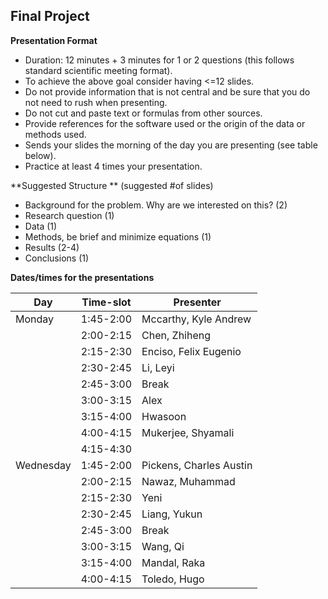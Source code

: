 ## Final Project 

**Presentation Format**
* Duration: 12 minutes + 3 minutes for 1 or 2 questions (this follows standard scientific meeting format).
* To achieve the above goal consider having <=12 slides.
* Do not provide information that is not central and be sure that you do not need to rush when presenting.
* Do not cut and paste text or formulas from other sources.
* Provide references for the software used or the origin of the data or methods used.
* Sends your slides the morning of the day you are presenting (see table below).
* Practice at least 4 times your presentation.

**Suggested Structure ** (suggested #of slides)
* Background for the problem. Why are we interested on this? (2)
* Research question  (1)
* Data (1)
* Methods, be brief and minimize equations (1)
* Results (2-4)
* Conclusions (1)

**Dates/times for the presentations**

Day 	|Time-slot |	Presenter |
--------|----------|--------------|
Monday	| 1:45-2:00|	Mccarthy, Kyle Andrew|
	|2:00-2:15|	Chen, Zhiheng|
	|2:15-2:30|	Enciso, Felix Eugenio|
	|2:30-2:45|	Li, Leyi|
	|2:45-3:00|	Break|
	|3:00-3:15|	Alex|
	|3:15-4:00|	Hwasoon|
	|4:00-4:15|	Mukerjee, Shyamali|
	|4:15-4:30|	|
Wednesday|	1:45-2:00|	Pickens, Charles Austin|
	|2:00-2:15|	Nawaz, Muhammad|
	|2:15-2:30|	Yeni|
	|2:30-2:45|	Liang, Yukun|
	|2:45-3:00|	Break|
	|3:00-3:15|	Wang, Qi|
	|3:15-4:00|	Mandal, Raka|
	|4:00-4:15|	Toledo, Hugo|

